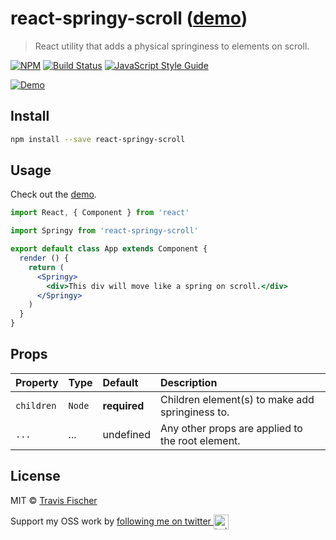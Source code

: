 # react-springy-scroll ([demo](https://transitive-bullshit.github.io/react-springy-scroll/))

> React utility that adds a physical springiness to elements on scroll.

[![NPM](https://img.shields.io/npm/v/react-springy-scroll.svg)](https://www.npmjs.com/package/react-springy-scroll) [![Build Status](https://travis-ci.com/transitive-bullshit/react-springy-scroll.svg?branch=master)](https://travis-ci.com/transitive-bullshit/react-springy-scroll) [![JavaScript Style Guide](https://img.shields.io/badge/code_style-standard-brightgreen.svg)](https://standardjs.com)

[![Demo](https://raw.githubusercontent.com/transitive-bullshit/react-springy-scroll/master/example/demo.gif)](https://transitive-bullshit.github.io/react-springy-scroll/)

## Install

```bash
npm install --save react-springy-scroll
```

## Usage

Check out the [demo](https://transitive-bullshit.github.io/react-springy-scroll/).

```jsx
import React, { Component } from 'react'

import Springy from 'react-springy-scroll'

export default class App extends Component {
  render () {
    return (
      <Springy>
        <div>This div will move like a spring on scroll.</div>
      </Springy>
    )
  }
}

```

## Props

| Property    | Type             | Default  | Description |
|:------------|:-----------------|:---------|:------------|
| `children`    | `Node`  | **required** | Children element(s) to make add springiness to. |
| `...`       | ...              | undefined | Any other props are applied to the root element. |

## License

MIT © [Travis Fischer](https://github.com/transitive-bullshit)

Support my OSS work by <a href="https://twitter.com/transitive_bs">following me on twitter <img src="https://storage.googleapis.com/saasify-assets/twitter-logo.svg" alt="twitter" height="24px" align="center"></a>
